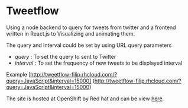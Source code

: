 Tweetflow
=========

Using a node backend to query for tweets from twitter and a frontend written in React.js to Visualizing and animating them.

The query and interval could be set by using URL query parameters
* *query* : To set the query to sent to Twitter 
* *interval* : To set the frequency of new tweets to be displayed interval

Example 
[http://tweetflow-filip.rhcloud.com/?query=JavaScript&interval=15000] (http://tweetflow-filip.rhcloud.com/?query=JavaScript&interval=15000)

The site is hosted at OpenShift by Red hat and can be view [here](http://tweetflow-filip.rhcloud.com/).

